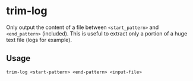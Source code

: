 # trim-log

Only output the content of a file between `<start_pattern>` and `<end_pattern>`
(included). This is useful to extract only a portion of a huge text file (logs
for example).

## Usage

```
trim-log <start-pattern> <end-pattern> <input-file>
```
